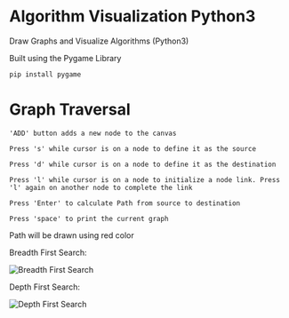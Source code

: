 # Algorithm Visualization Python3
 Draw Graphs and Visualize Algorithms (Python3)
 
 Built using the Pygame Library
 
 ```pip install pygame```

# Graph Traversal

```'ADD' button adds a new node to the canvas```

```Press 's' while cursor is on a node to define it as the source``` 

```Press 'd' while cursor is on a node to define it as the destination```

```Press 'l' while cursor is on a node to initialize a node link. Press 'l' again on another node to complete the link```

```Press 'Enter' to calculate Path from source to destination ```

```Press 'space' to print the current graph```

Path will be drawn using red color

Breadth First Search:

![Breadth First Search](https://github.com/hasnainroopawalla/Algorithm-Visualization/blob/master/images/bfs.gif)

Depth First Search:

![Depth First Search](https://github.com/hasnainroopawalla/Algorithm-Visualization/blob/master/images/dfs.gif)
